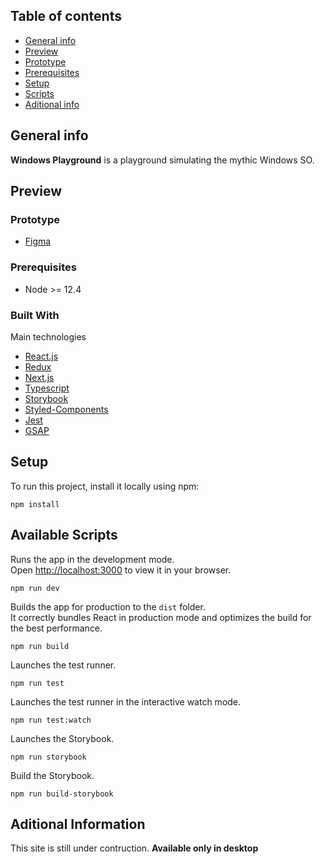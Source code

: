 ## Table of contents
* [General info](#general-info)
* [Preview](#preview)
* [Prototype](#prototype)
* [Prerequisites](#prerequisites)
* [Setup](#setup)
* [Scripts](#available-scripts)
* [Aditional info](#aditional-information)

## General info
<b>Windows Playground</b> is a playground simulating the mythic Windows SO.

## Preview


### Prototype
* [Figma](https://www.figma.com/file/tE51s4kfTQ08tRXEIUR9qI/Windows-Playground?node-id=0%3A1)

### Prerequisites

* Node >= 12.4

### Built With

Main technologies

* [React.js](https://reactjs.org/)
* [Redux](https://redux.js.org/)
* [Next.js](https://nextjs.org/)
* [Typescript](https://www.typescriptlang.org/)
* [Storybook](https://storybook.js.org/)
* [Styled-Components](https://styled-components.com/)
* [Jest](https://jestjs.io/)
* [GSAP](https://greensock.com/gsap/)

## Setup
To run this project, install it locally using npm:

```
npm install
```

## Available Scripts

Runs the app in the development mode.\
Open [http://localhost:3000](http://localhost:3000) to view it in your browser.

```
npm run dev
```

Builds the app for production to the `dist` folder.\
It correctly bundles React in production mode and optimizes the build for the best performance.

```
npm run build
```

Launches the test runner.

```
npm run test
```

Launches the test runner  in the interactive watch mode.

```
npm run test:watch
```

Launches the Storybook.

```
npm run storybook
```

Build the Storybook.

```
npm run build-storybook
```

## Aditional Information
This site is still under contruction.
<b>Available only in desktop</b>
